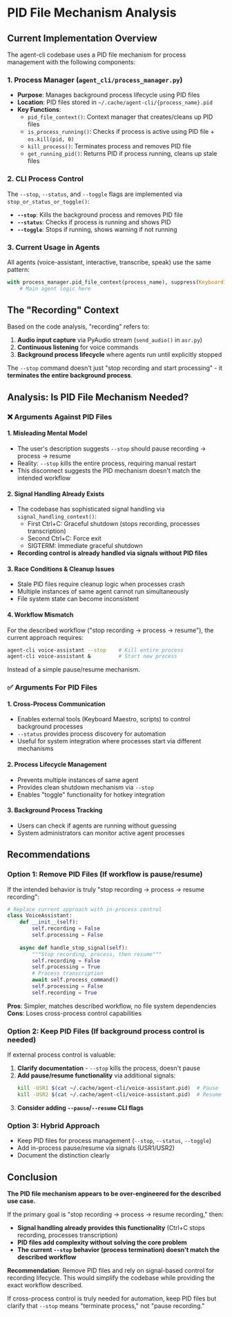 # PID File Mechanism Analysis

## Current Implementation Overview

The agent-cli codebase uses a PID file mechanism for process management with the following components:

### 1. Process Manager (`agent_cli/process_manager.py`)
- **Purpose**: Manages background process lifecycle using PID files
- **Location**: PID files stored in `~/.cache/agent-cli/{process_name}.pid`
- **Key Functions**:
  - `pid_file_context()`: Context manager that creates/cleans up PID files
  - `is_process_running()`: Checks if process is active using PID file + `os.kill(pid, 0)`
  - `kill_process()`: Terminates process and removes PID file
  - `get_running_pid()`: Returns PID if process running, cleans up stale files

### 2. CLI Process Control
The `--stop`, `--status`, and `--toggle` flags are implemented via `stop_or_status_or_toggle()`:
- **`--stop`**: Kills the background process and removes PID file
- **`--status`**: Checks if process is running and shows PID
- **`--toggle`**: Stops if running, shows warning if not running

### 3. Current Usage in Agents
All agents (voice-assistant, interactive, transcribe, speak) use the same pattern:
```python
with process_manager.pid_file_context(process_name), suppress(KeyboardInterrupt):
    # Main agent logic here
```

## The "Recording" Context

Based on the code analysis, "recording" refers to:
1. **Audio input capture** via PyAudio stream (`send_audio()` in `asr.py`)
2. **Continuous listening** for voice commands
3. **Background process lifecycle** where agents run until explicitly stopped

The `--stop` command doesn't just "stop recording and start processing" - it **terminates the entire background process**.

## Analysis: Is PID File Mechanism Needed?

### ❌ **Arguments Against PID Files**

#### 1. **Misleading Mental Model**
- The user's description suggests `--stop` should pause recording → process → resume
- Reality: `--stop` kills the entire process, requiring manual restart
- This disconnect suggests the PID mechanism doesn't match the intended workflow

#### 2. **Signal Handling Already Exists**
- The codebase has sophisticated signal handling via `signal_handling_context()`:
  - First Ctrl+C: Graceful shutdown (stops recording, processes transcription)
  - Second Ctrl+C: Force exit
  - SIGTERM: Immediate graceful shutdown
- **Recording control is already handled via signals without PID files**

#### 3. **Race Conditions & Cleanup Issues**
- Stale PID files require cleanup logic when processes crash
- Multiple instances of same agent cannot run simultaneously
- File system state can become inconsistent

#### 4. **Workflow Mismatch**
For the described workflow ("stop recording → process → resume"), the current approach requires:
```bash
agent-cli voice-assistant --stop    # Kill entire process
agent-cli voice-assistant &         # Start new process
```
Instead of a simple pause/resume mechanism.

### ✅ **Arguments For PID Files**

#### 1. **Cross-Process Communication**
- Enables external tools (Keyboard Maestro, scripts) to control background processes
- `--status` provides process discovery for automation
- Useful for system integration where processes start via different mechanisms

#### 2. **Process Lifecycle Management**
- Prevents multiple instances of same agent
- Provides clean shutdown mechanism via `--stop`
- Enables "toggle" functionality for hotkey integration

#### 3. **Background Process Tracking**
- Users can check if agents are running without guessing
- System administrators can monitor active agent processes

## Recommendations

### Option 1: **Remove PID Files** (If workflow is pause/resume)
If the intended behavior is truly "stop recording → process → resume recording":

```python
# Replace current approach with in-process control
class VoiceAssistant:
    def __init__(self):
        self.recording = False
        self.processing = False
    
    async def handle_stop_signal(self):
        """Stop recording, process, then resume"""
        self.recording = False
        self.processing = True
        # Process transcription
        await self.process_command()
        self.processing = False
        self.recording = True
```

**Pros**: Simpler, matches described workflow, no file system dependencies
**Cons**: Loses cross-process control capabilities

### Option 2: **Keep PID Files** (If background process control is needed)
If external process control is valuable:

1. **Clarify documentation** - `--stop` kills the process, doesn't pause
2. **Add pause/resume functionality** via additional signals:
   ```bash
   kill -USR1 $(cat ~/.cache/agent-cli/voice-assistant.pid)  # Pause
   kill -USR2 $(cat ~/.cache/agent-cli/voice-assistant.pid)  # Resume
   ```
3. **Consider adding `--pause`/`--resume` CLI flags**

### Option 3: **Hybrid Approach**
- Keep PID files for process management (`--stop`, `--status`, `--toggle`)
- Add in-process pause/resume via signals (USR1/USR2)
- Document the distinction clearly

## Conclusion

**The PID file mechanism appears to be over-engineered for the described use case.**

If the primary goal is "stop recording → process → resume recording," then:
- **Signal handling already provides this functionality** (Ctrl+C stops recording, processes transcription)
- **PID files add complexity without solving the core problem**
- **The current `--stop` behavior (process termination) doesn't match the described workflow**

**Recommendation**: Remove PID files and rely on signal-based control for recording lifecycle. This would simplify the codebase while providing the exact workflow described.

If cross-process control is truly needed for automation, keep PID files but clarify that `--stop` means "terminate process," not "pause recording."